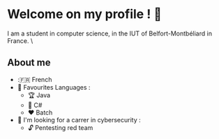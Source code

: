 # Welcome on my profile ! :wave:
I am a student in computer science, in the IUT of Belfort-Montbéliard in France. \

## About me
- ::fr: French
- :triangular_flag_on_post: Favourites Languages :
	- :trophy: Java
	- :gem: C#
	- :hearts: Batch
- :pushpin: I'm looking for a carrer in cybersecurity :
	- :unlock: Pentesting red team
